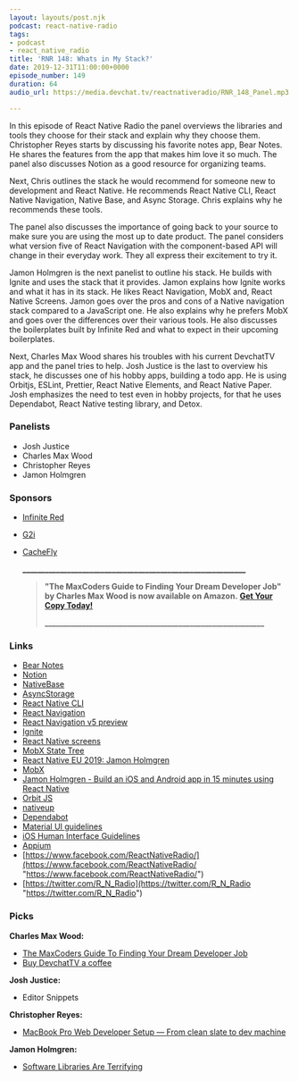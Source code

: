 ```yaml
---
layout: layouts/post.njk
podcast: react-native-radio
tags:
- podcast
- react_native_radio
title: 'RNR 148: Whats in My Stack?'
date: 2019-12-31T11:00:00+0000
episode_number: 149
duration: 64
audio_url: https://media.devchat.tv/reactnativeradio/RNR_148_Panel.mp3

---
```

In this episode of React Native Radio the panel overviews the libraries and tools they choose for their stack and explain why they choose them. Christopher Reyes starts by discussing his favorite notes app, Bear Notes. He shares the features from the app that makes him love it so much. The panel also discusses Notion as a good resource for organizing teams.

Next, Chris outlines the stack he would recommend for someone new to development and React Native. He recommends React Native CLI, React Native Navigation, Native Base, and Async Storage. Chris explains why he recommends these tools.

The panel also discusses the importance of going back to your source to make sure you are using the most up to date product. The panel considers what version five of React Navigation with the component-based API will change in their everyday work. They all express their excitement to try it.

Jamon Holmgren is the next panelist to outline his stack. He builds with Ignite and uses the stack that it provides. Jamon explains how Ignite works and what it has in its stack. He likes React Navigation, MobX and, React Native Screens. Jamon goes over the pros and cons of a Native navigation stack compared to a JavaScript one. He also explains why he prefers MobX and goes over the differences over their various tools. He also discusses the boilerplates built by Infinite Red and what to expect in their upcoming boilerplates.

Next, Charles Max Wood shares his troubles with his current DevchatTV app and the panel tries to help. Josh Justice is the last to overview his stack, he discusses one of his hobby apps, building a todo app. He is using Orbitjs, ESLint, Prettier, React Native Elements, and React Native Paper. Josh emphasizes the need to test even in hobby projects, for that he uses Dependabot, React Native testing library, and Detox.

### **Panelists**

* Josh Justice
* Charles Max Wood
* Christopher Reyes
* Jamon Holmgren

### **Sponsors**

* [Infinite Red](http://radio.infinite.red/)
* [G2i](https://www.g2i.co/?utm_source=React_Native_Radio&utm_medium=Podcast)
* [CacheFly](https://www.cachefly.com/)

  **____________________________________________________________**

  > **"The MaxCoders Guide to Finding Your Dream Developer Job" by Charles Max Wood is now available on Amazon.** [**Get Your Copy Today!**](https://www.amazon.com/gp/product/B081MBL5C9/ref=as_li_ss_tl?ie=UTF8&linkCode=sl1&tag=devchattv-20&linkId=9d61363241636e2546ef46abba198746&language=en_US)
  >
  > **___________________________________________________________**

### **Links**

* [Bear Notes](https://bear.app/)
* [Notion](https://www.notion.so/)
* [NativeBase](https://nativebase.io/)
* [AsyncStorage](https://github.com/react-native-community/async-storage)
* [React Native CLI](https://github.com/react-native-community/cli)
* [React Navigation](https://reactnavigation.org/)
* [React Navigation v5 preview](https://reactnavigation.org/docs/en/next/getting-started.html)
* [Ignite](https://github.com/infinitered/ignite)
* [React Native screens](https://github.com/kmagiera/react-native-screens)
* [MobX State Tree](https://github.com/mobxjs/mobx-state-tree)
* [React Native EU 2019: Jamon Holmgren](https://www.youtube.com/watch?v=Wx9slbOTD6Q)
* [MobX](https://mobx.js.org/)
* [Jamon Holmgren - Build an iOS and Android app in 15 minutes using React Native](https://www.youtube.com/watch?v=Pb8MWkQ9GOc)
* [Orbit JS](https://orbitjs.com/)
* [nativeup](https://github.com/CodingItWrong/nativeup)
* [Dependabot](https://dependabot.com/)
* [Material UI guidelines](https://material.io/design/guidelines-overview/)
* [iOS Human Interface Guidelines](https://developer.apple.com/design/human-interface-guidelines/)
* [Appium](http://appium.io/)
* [https://www.facebook.com/ReactNativeRadio/](https://www.facebook.com/ReactNativeRadio/ "https://www.facebook.com/ReactNativeRadio/")
* [https://twitter.com/R_N_Radio](https://twitter.com/R_N_Radio "https://twitter.com/R_N_Radio")

### **Picks**

**Charles Max Wood:**

* [The MaxCoders Guide To Finding Your Dream Developer Job](https://www.amazon.com/MaxCoders-Guide-Finding-Dream-Developer/dp/1672879965/ref=tmm_pap_swatch_0?_encoding=UTF8&qid=1574160229&sr=8-2)
* [Buy DevchatTV a coffee](https://www.buymeacoffee.com/devchattv)

**Josh Justice:**

* Editor Snippets

**Christopher Reyes:**

* [MacBook Pro Web Developer Setup — From clean slate to dev machine](https://medium.com/@tretuna/macbook-pro-web-developer-setup-from-clean-slate-to-dev-machine-1befd4121ba8)

**Jamon Holmgren:**

* [Software Libraries Are Terrifying](https://medium.com/@dmrickert/software-libraries-are-terrifying-4875b6a74be6)